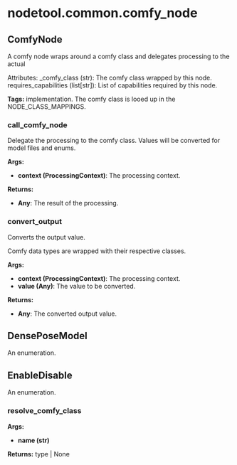 # nodetool.common.comfy_node

## ComfyNode

A comfy node wraps around a comfy class and delegates processing to the actual

Attributes:
_comfy_class (str): The comfy class wrapped by this node.
requires_capabilities (list[str]): List of capabilities required by this node.

**Tags:** implementation. The comfy class is looed up in the NODE_CLASS_MAPPINGS.


### call_comfy_node

Delegate the processing to the comfy class.
Values will be converted for model files and enums.


**Args:**

- **context (ProcessingContext)**: The processing context.


**Returns:**

- **Any**: The result of the processing.
### convert_output

Converts the output value.

Comfy data types are wrapped with their respective classes.


**Args:**

- **context (ProcessingContext)**: The processing context.
- **value (Any)**: The value to be converted.


**Returns:**

- **Any**: The converted output value.
## DensePoseModel

An enumeration.

## EnableDisable

An enumeration.

### resolve_comfy_class

**Args:**
- **name (str)**

**Returns:** type | None

